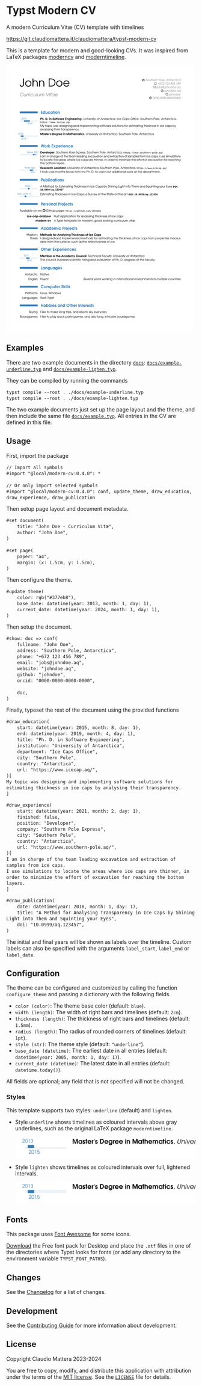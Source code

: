 Typst Modern CV
====

A modern Curriculum Vitæ (CV) template with timelines

<https://git.claudiomattera.it/claudiomattera/typst-modern-cv>

This is a template for modern and good-looking CVs.
It was inspired from LaTeX packages [moderncv] and [moderntimeline].

[![Example](./docs/lighten-th.png)](./docs/example-lighten.png)

[moderncv]: https://www.ctan.org/pkg/moderncv
[moderntimeline]: https://www.ctan.org/pkg/moderntimeline


Examples
----

There are two example documents in the directory [`docs`](./docs): [`docs/example-underline.typ`](./docs/example-underline.typ) and [`docs/example-lighen.typ`](./docs/example-lighen.typ).

They can be compiled by running the commands

~~~~shell
typst compile --root . ./docs/example-underline.typ
typst compile --root . ./docs/example-lighten.typ
~~~~

The two example documents just set up the page layout and the theme, and then include the same file [`docs/example.typ`](./docs/example.typ).
All entries in the CV are defined in this file.


Usage
----

First, import the package

~~~~typst
// Import all symbols
#import "@local/modern-cv:0.4.0": *

// Or only import selected symbols
#import "@local/modern-cv:0.4.0": conf, update_theme, draw_education, draw_experience, draw_publication
~~~~

Then setup page layout and document metadata.

~~~~typst
#set document(
    title: "John Doe - Curriculum Vitæ",
    author: "John Doe",
)

#set page(
    paper: "a4",
    margin: (x: 1.5cm, y: 1.5cm),
)
~~~~

Then configure the theme.

~~~~typst
#update_theme(
    color: rgb("#377eb8"),
    base_date: datetime(year: 2013, month: 1, day: 1),
    current_date: datetime(year: 2024, month: 1, day: 1),
)
~~~~

Then setup the document.

~~~~typst
#show: doc => conf(
    fullname: "John Doe",
    address: "Southern Pole, Antarctica",
    phone: "+672 123 456 789",
    email: "jobs@johndoe.aq",
    website: "johndoe.aq",
    github: "johndoe",
    orcid: "0000-0000-0000-0000",

    doc,
)
~~~~

Finally, typeset the rest of the document using the provided functions

~~~~typst
#draw_education(
    start: datetime(year: 2015, month: 8, day: 1),
    end: datetime(year: 2019, month: 4, day: 1),
    title: "Ph. D. in Software Engineering",
    institution: "University of Antarctica",
    department: "Ice Caps Office",
    city: "Southern Pole",
    country: "Antarctica",
    url: "https://www.icecap.aq/",
)[
My topic was designing and implementing software solutions for estimating thickness in ice caps by analysing their transparency.
]
~~~~

~~~~typst
#draw_experience(
    start: datetime(year: 2021, month: 2, day: 1),
    finished: false,
    position: "Developer",
    company: "Southern Pole Express",
    city: "Southern Pole",
    country: "Antarctica",
    url: "https://www.southern-pole.aq/",
)[
I am in charge of the team leading excavation and extraction of samples from ice caps.
I use simulations to locate the areas where ice caps are thinner, in order to minimize the effort of excavation for reaching the bottom layers.
]
~~~~

~~~~typst
#draw_publication(
    date: datetime(year: 2018, month: 1, day: 1),
    title: "A Method for Analysing Transparency in Ice Caps by Shining Light into Them and Squinting your Eyes",
    doi: "10.0999/aq.123457",
)
~~~~

The initial and final years will be shown as labels over the timeline.
Custom labels can also be specified with the arguments `label_start`, `label_end` or `label_date`.


Configuration
----

The theme can be configured and customized by calling the function `configure_theme` and passing a dictionary with the following fields.

* `color (color)`: The theme base color (default: `blue`).
* `width (length)`: The width of right bars and timelines (default: `2cm`).
* `thickness (length)`: The thickness of right bars and timelines (default: `1.5mm`).
* `radius (length)`: The radius of rounded corners of timelines (default: `1pt`).
* `style (str)`: The theme style (default: `"underline"`).
* `base_date (datetime)`: The earliest date in all entries (default: `datetime(year: 2005, month: 1, day: 1)`).
* `current_date (datetime)`: The latest date in all entries (default: `datetime.today()`).

All fields are optional; any field that is not specified will not be changed.


### Styles

This template supports two styles: `underline` (default) and `lighten`.

*   Style `underline` shows timelines as coloured intervals above gray underlines, such as the original LaTeX package `moderntimeline`.

    ![Timeline with style `underline`](./docs/underline-timeline.png)

*   Style `lighten` shows timelines as coloured intervals over full, lightened intervals.

    ![Timeline with style `lighten`](./docs/lighten-timeline.png)


Fonts
----

This package uses [Font Awesome] for some icons.

[Download][Font Awesome Download] the Free font pack for Desktop and place the `.otf` files in one of the directories where Typst looks for fonts (or add any directory to the environment variable `TYPST_FONT_PATHS`).

[Font Awesome]: https://fontawesome.com/
[Font Awesome Download]: https://fontawesome.com/download


Changes
----

See the [Changelog](./CHANGELOG.md) for a list of changes.


Development
----

See the [Contributing Guide](./CONTRIBUTING.md) for more information about development.


License
----

Copyright Claudio Mattera 2023-2024

You are free to copy, modify, and distribute this application with attribution under the terms of the [MIT license]. See the [`LICENSE`](./LICENSE) file for details.

[MIT license]: https://opensource.org/license/mit/
